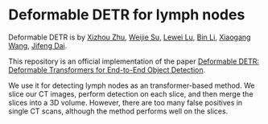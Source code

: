 # Deformable DETR for lymph nodes 

Deformable DETR  is by [Xizhou Zhu](https://scholar.google.com/citations?user=02RXI00AAAAJ),  [Weijie Su](https://www.weijiesu.com/),  [Lewei Lu](https://www.linkedin.com/in/lewei-lu-94015977/), [Bin Li](http://staff.ustc.edu.cn/~binli/), [Xiaogang Wang](http://www.ee.cuhk.edu.hk/~xgwang/), [Jifeng Dai](https://jifengdai.org/).

This repository is an official implementation of the paper [Deformable DETR: Deformable Transformers for End-to-End Object Detection](https://arxiv.org/abs/2010.04159).

We use it for detecting lymph nodes as an transformer-based method. We slice our CT images, perform detection on each slice, and then merge the slices into a 3D volume. However, there are too many false positives in single CT scans, although the method performs well on the slices.

